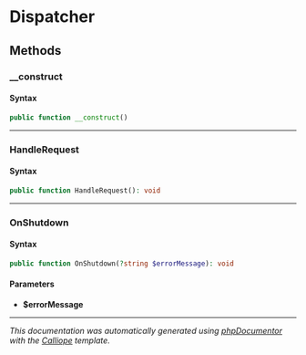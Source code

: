 # Dispatcher

## Methods

### __construct

#### Syntax

```php
public function __construct()
```

---

### HandleRequest

#### Syntax

```php
public function HandleRequest(): void
```

---

### OnShutdown

#### Syntax

```php
public function OnShutdown(?string $errorMessage): void
```

#### Parameters

- **$errorMessage**

---

*This documentation was automatically generated using [phpDocumentor](http://www.phpdoc.org/) with the [Calliope](https://github.com/DaphneWebFramework/Calliope) template.*
